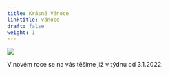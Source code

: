 ```yaml
---
title: Krásné Vánoce
linktitle: vánoce
draft: false
weight: 1
---
```

![](/assets/media/pf_2022_brezanek.jpg)

V novém roce se na vás těšíme již v týdnu od 3.1.2022.